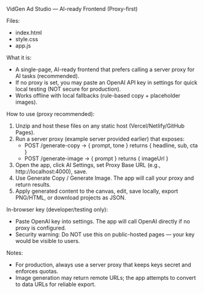 VidGen Ad Studio — AI-ready Frontend (Proxy-first)

Files:
- index.html
- style.css
- app.js

What it is:
- A single-page, AI-ready frontend that prefers calling a server proxy for AI tasks (recommended).
- If no proxy is set, you may paste an OpenAI API key in settings for quick local testing (NOT secure for production).
- Works offline with local fallbacks (rule-based copy + placeholder images).

How to use (proxy recommended):
1. Unzip and host these files on any static host (Vercel/Netlify/GitHub Pages).
2. Run a server proxy (example server provided earlier) that exposes:
   - POST /generate-copy  -> { prompt, tone }  returns { headline, sub, cta }
   - POST /generate-image -> { prompt } returns { imageUrl }
3. Open the app, click AI Settings, set Proxy Base URL (e.g., http://localhost:4000), save.
4. Use Generate Copy / Generate Image. The app will call your proxy and return results.
5. Apply generated content to the canvas, edit, save locally, export PNG/HTML, or download projects as JSON.

In-browser key (developer/testing only):
- Paste OpenAI key into settings. The app will call OpenAI directly if no proxy is configured.
- Security warning: Do NOT use this on public-hosted pages — your key would be visible to users.

Notes:
- For production, always use a server proxy that keeps keys secret and enforces quotas.
- Image generation may return remote URLs; the app attempts to convert to data URLs for reliable export.
